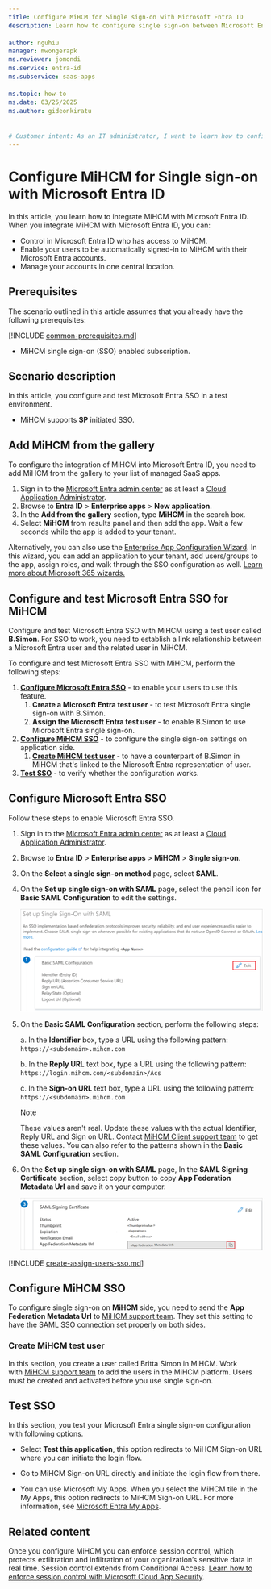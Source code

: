 ```yaml
---
title: Configure MiHCM for Single sign-on with Microsoft Entra ID
description: Learn how to configure single sign-on between Microsoft Entra ID and MiHCM.

author: nguhiu
manager: mwongerapk
ms.reviewer: jomondi
ms.service: entra-id
ms.subservice: saas-apps

ms.topic: how-to
ms.date: 03/25/2025
ms.author: gideonkiratu


# Customer intent: As an IT administrator, I want to learn how to configure single sign-on between Microsoft Entra ID and MiHCM so that I can control who has access to MiHCM, enable automatic sign-in with Microsoft Entra accounts, and manage my accounts in one central location.
---
```


# Configure MiHCM for Single sign-on with Microsoft Entra ID

In this article,  you learn how to integrate MiHCM with Microsoft Entra ID. When you integrate MiHCM with Microsoft Entra ID, you can:

* Control in Microsoft Entra ID who has access to MiHCM.
* Enable your users to be automatically signed-in to MiHCM with their Microsoft Entra accounts.
* Manage your accounts in one central location.

## Prerequisites
The scenario outlined in this article assumes that you already have the following prerequisites:

[!INCLUDE [common-prerequisites.md](~/identity/saas-apps/includes/common-prerequisites.md)]
* MiHCM single sign-on (SSO) enabled subscription.

## Scenario description

In this article,  you configure and test Microsoft Entra SSO in a test environment.

* MiHCM supports **SP** initiated SSO.

## Add MiHCM from the gallery

To configure the integration of MiHCM into Microsoft Entra ID, you need to add MiHCM from the gallery to your list of managed SaaS apps.

1. Sign in to the [Microsoft Entra admin center](https://entra.microsoft.com) as at least a [Cloud Application Administrator](~/identity/role-based-access-control/permissions-reference.md#cloud-application-administrator).
1. Browse to **Entra ID** > **Enterprise apps** > **New application**.
1. In the **Add from the gallery** section, type **MiHCM** in the search box.
1. Select **MiHCM** from results panel and then add the app. Wait a few seconds while the app is added to your tenant.

 Alternatively, you can also use the [Enterprise App Configuration Wizard](https://portal.office.com/AdminPortal/home?Q=Docs#/azureadappintegration). In this wizard, you can add an application to your tenant, add users/groups to the app, assign roles, and walk through the SSO configuration as well. [Learn more about Microsoft 365 wizards.](/microsoft-365/admin/misc/azure-ad-setup-guides)

<a name='configure-and-test-azure-ad-sso-for-mihcm'></a>

## Configure and test Microsoft Entra SSO for MiHCM

Configure and test Microsoft Entra SSO with MiHCM using a test user called **B.Simon**. For SSO to work, you need to establish a link relationship between a Microsoft Entra user and the related user in MiHCM.

To configure and test Microsoft Entra SSO with MiHCM, perform the following steps:

1. **[Configure Microsoft Entra SSO](#configure-azure-ad-sso)** - to enable your users to use this feature.
    1. **Create a Microsoft Entra test user** - to test Microsoft Entra single sign-on with B.Simon.
    1. **Assign the Microsoft Entra test user** - to enable B.Simon to use Microsoft Entra single sign-on.
1. **[Configure MiHCM SSO](#configure-mihcm-sso)** - to configure the single sign-on settings on application side.
    1. **[Create MiHCM test user](#create-mihcm-test-user)** - to have a counterpart of B.Simon in MiHCM that's linked to the Microsoft Entra representation of user.
1. **[Test SSO](#test-sso)** - to verify whether the configuration works.

<a name='configure-azure-ad-sso'></a>

## Configure Microsoft Entra SSO

Follow these steps to enable Microsoft Entra SSO.

1. Sign in to the [Microsoft Entra admin center](https://entra.microsoft.com) as at least a [Cloud Application Administrator](~/identity/role-based-access-control/permissions-reference.md#cloud-application-administrator).
1. Browse to **Entra ID** > **Enterprise apps** > **MiHCM** > **Single sign-on**.
1. On the **Select a single sign-on method** page, select **SAML**.
1. On the **Set up single sign-on with SAML** page, select the pencil icon for **Basic SAML Configuration** to edit the settings.

   ![Edit Basic SAML Configuration](common/edit-urls.png)

1. On the **Basic SAML Configuration** section, perform the following steps:

    a. In the **Identifier** box, type a URL using the following pattern:
    `https://<subdomain>.mihcm.com`

    b. In the **Reply URL** text box, type a URL using the following pattern:
    `https://login.mihcm.com/<subdomain>/Acs`

    c. In the **Sign-on URL** text box, type a URL using the following pattern:
    `https://<subdomain>.mihcm.com`

	> [!NOTE]
	> These values aren't real. Update these values with the actual Identifier, Reply URL and Sign on URL. Contact [MiHCM Client support team](mailto:support@mihcm.com) to get these values. You can also refer to the patterns shown in the **Basic SAML Configuration** section.

1. On the **Set up single sign-on with SAML** page, In the **SAML Signing Certificate** section, select copy button to copy **App Federation Metadata Url** and save it on your computer.

	![The Certificate download link](common/copy-metadataurl.png)

<a name='create-an-azure-ad-test-user'></a>

[!INCLUDE [create-assign-users-sso.md](~/identity/saas-apps/includes/create-assign-users-sso.md)]

## Configure MiHCM SSO

To configure single sign-on on **MiHCM** side, you need to send the **App Federation Metadata Url** to [MiHCM support team](mailto:support@mihcm.com). They set this setting to have the SAML SSO connection set properly on both sides.

### Create MiHCM test user

In this section, you create a user called Britta Simon in MiHCM. Work with [MiHCM support team](mailto:support@mihcm.com) to add the users in the MiHCM platform. Users must be created and activated before you use single sign-on.

## Test SSO 

In this section, you test your Microsoft Entra single sign-on configuration with following options. 

* Select **Test this application**, this option redirects to MiHCM Sign-on URL where you can initiate the login flow. 

* Go to MiHCM Sign-on URL directly and initiate the login flow from there.

* You can use Microsoft My Apps. When you select the MiHCM tile in the My Apps, this option redirects to MiHCM Sign-on URL. For more information, see [Microsoft Entra My Apps](/azure/active-directory/manage-apps/end-user-experiences#azure-ad-my-apps).

## Related content

Once you configure MiHCM you can enforce session control, which protects exfiltration and infiltration of your organization’s sensitive data in real time. Session control extends from Conditional Access. [Learn how to enforce session control with Microsoft Cloud App Security](/cloud-app-security/proxy-deployment-aad).
